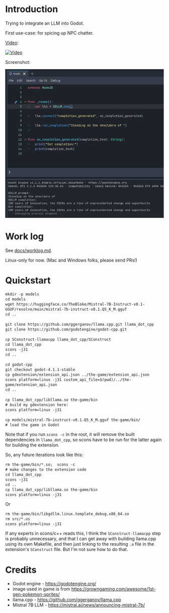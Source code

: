 # Introduction

Trying to integrate an LLM into Godot.

First use-case: for spicing up NPC chatter.

[Video](https://www.youtube.com/watch?v=qHVFi8tws7Q):

[![Video](https://img.youtube.com/vi/qHVFi8tws7Q/0.jpg)](https://www.youtube.com/watch?v=qHVFi8tws7Q)

Screenshot:

![It works](docs/it_works.png)

# Work log

See [docs/worklog.md](docs/worklog.md).

Linux-only for now. (Mac and Windows folks, please send PRs!)

# Quickstart

```
mkdir -p models
cd models
wget https://huggingface.co/TheBloke/Mistral-7B-Instruct-v0.1-GGUF/resolve/main/mistral-7b-instruct-v0.1.Q5_K_M.gguf
cd ..

git clone https://github.com/ggerganov/llama.cpp.git llama_dot_cpp
git clone https://github.com/godotengine/godot-cpp.git

cp SConstruct-llamacpp llama_dot_cpp/SConstruct
cd llama_dot_cpp
scons -j31
cd ..

cd godot-cpp
git checkout godot-4.1.1-stable
cp gdextension/extension_api.json ../the-game/extension_api.json
scons platform=linux -j31 custom_api_file=$(pwd)/../the-game/extension_api.json
cd ..

cp llama_dot_cpp/libllama.so the-game/bin
# build my gdextension here:
scons platform=linux -j31

cp models/mistral-7b-instruct-v0.1.Q5_K_M.gguf the-game/bin/
# load the game in Godot
```

Note that if you run `scons -c` in the root, it will remove the built dependencies in `llama_dot_cpp`, so scons have to be run for the latter again for building the extension.

So, any future iterations look like this:

```
rm the-game/bin/*.so;  scons -c
# make changes to the extension code
cd llama_dot_cpp
scons -j31
cd ..
cp llama_dot_cpp/libllama.so the-game/bin
scons platform=linux -j31
```

Or

```
rm the-game/bin/libgdllm.linux.template_debug.x86_64.so
rm src/*.os
scons platform=linux -j31
```

If any experts in scons/c++ reads this, I think the `SConstruct-llamacpp` step is probably unnecessary, and that I can get away with building llama.cpp using its own Makefile, and then just linking to the resulting `.a` file in the extension's `SConstruct` file. But I'm not sure how to do that.


# Credits

- Godot engine - https://godotengine.org/
- image used in game is from https://growngaming.com/awesome/1st-gen-pokemon-sprites/
- llama.cpp - https://github.com/ggerganov/llama.cpp
- Mistral 7B LLM - https://mistral.ai/news/announcing-mistral-7b/
